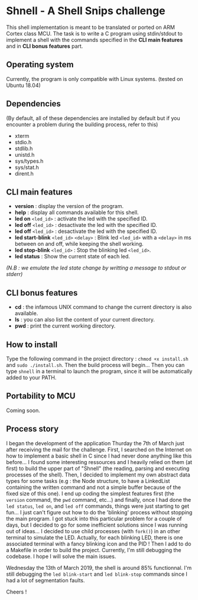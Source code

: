 # Shnell - A Shell Snips challenge

This shell implementation is meant to be translated or ported on ARM Cortex class MCU. The task is to write a C program using stdin/stdout to implement a shell with the commands specified in the __CLI main features__ and in __CLI bonus features__ part.

## Operating system

Currently, the program is only compatible with Linux systems. (tested on Ubuntu 18.04)

## Dependencies

(By default, all of these dependencies are installed by default but if you encounter a problem during the building process, refer to this)

 * xterm
 * stdio.h
 * stdlib.h
 * unistd.h
 * sys/types.h
 * sys/stat.h
 * dirent.h

## CLI main features

* __version__ : display the version of the program.
* __help__ : display all commands available for this shell.
* __led on__ `<led_id>` : activate the led with the specified ID.
* __led off__ `<led_id>` : desactivate the led with the specified ID.
* __led off__ `<led_id>` : desactivate the led with the specified ID.
* __led start-blink__ `<led_id>` `<delay>` :  Blink led `<led_id>` with a `<delay>` in ms between on and off, while keeping the shell working.
* __led stop-blink__ `<led_id>` :  Stop the blinking led `<led_id>`.
* __led status__ :  Show the current state of each led.

*(N.B : we emulate the led state change by writting a message to stdout or stderr)*

## CLI bonus features

* __cd__ : the infamous UNIX command to change the current directory is also available.
* __ls__ : you can also list the content of your current directory.
* __pwd__ : print the current working directory.

## How to install

Type the following command in the project directory :
`chmod +x install.sh` and `sudo ./install.sh`. Then the build process will begin...
Then you can type `shnell` in a terminal to launch the program, since it will be automatically added to your PATH.

## Portability to MCU

Coming soon.

## Process story

I began the development of the application Thurday the 7th of March just after receiving the mail for the challenge.
First, I searched on the Internet on how to implement a basic shell in C since I had never done anything like this before...
I found some interesting ressources and I heavily relied on them (at first) to build the upper part of "Shnell" (the reading, parsing and executing processes of the shell).
Then, I decided to implement my own abstract data types for some tasks (e.g : the Node structure, to have a LinkedList containing the written command and not a simple buffer
because of the fixed size of this one). I end up coding the simplest features first (the `version` command, the `pwd` command, etc...) and finally, once I had done the `led status`, `led on`, and `led off` commands, things were just starting to get fun...
I just can't figure out how to do the 'blinking' process without stopping the main program. I got stuck into this particular problem for a couple of days, but I decided to go for some inefficient solutions since I was running out of ideas...
I decided to use child processes (with `fork()`) in an other terminal to simulate the LED. Actually, for each blinking LED, there is one associated terminal with a fancy blinking icon and the PID ! Then I add to do a Makefile in order to build the project. Currently, I'm still debugging the codebase. I hope I will solve the main issues.

Wednesday the 13th of March 2019, the shell is around 85% functionnal. I'm still debugging the `led blink-start` and `led blink-stop` commands since I had a lot of segmentation faults. 

Cheers !
